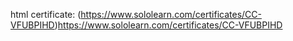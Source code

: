html certificate: (https://www.sololearn.com/certificates/CC-VFUBPIHD)https://www.sololearn.com/certificates/CC-VFUBPIHD
